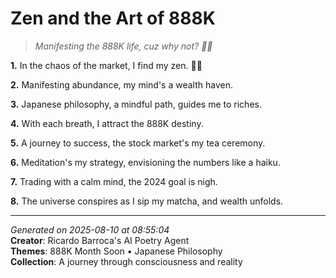 # Zen and the Art of 888K

> *Manifesting the 888K life, cuz why not? 💸🌟*

**1.** In the chaos of the market, I find my zen. 🧘‍♀️


**2.** Manifesting abundance, my mind's a wealth haven.


**3.** Japanese philosophy, a mindful path, guides me to riches.


**4.** With each breath, I attract the 888K destiny.


**5.** A journey to success, the stock market's my tea ceremony.


**6.** Meditation's my strategy, envisioning the numbers like a haiku.


**7.** Trading with a calm mind, the 2024 goal is nigh.


**8.** The universe conspires as I sip my matcha, and wealth unfolds.



---

*Generated on 2025-08-10 at 08:55:04*  
**Creator**: Ricardo Barroca's AI Poetry Agent  
**Themes**: 888K Month Soon • Japanese Philosophy  
**Collection**: A journey through consciousness and reality